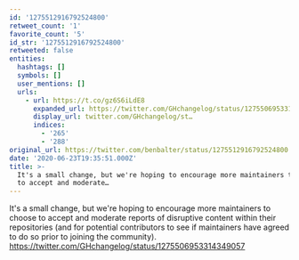 ```yaml
---
id: '1275512916792524800'
retweet_count: '1'
favorite_count: '5'
id_str: '1275512916792524800'
retweeted: false
entities:
  hashtags: []
  symbols: []
  user_mentions: []
  urls:
    - url: https://t.co/gz6S6iLdE8
      expanded_url: https://twitter.com/GHchangelog/status/1275506953314349057
      display_url: twitter.com/GHchangelog/st…
      indices:
        - '265'
        - '288'
original_url: https://twitter.com/benbalter/status/1275512916792524800
date: '2020-06-23T19:35:51.000Z'
title: >-
  It's a small change, but we're hoping to encourage more maintainers to choose
  to accept and moderate…
---
```


It's a small change, but we're hoping to encourage more maintainers to choose to accept and moderate reports of disruptive content within their repositories (and for potential contributors to see if maintainers have agreed to do so prior to joining the community). https://twitter.com/GHchangelog/status/1275506953314349057